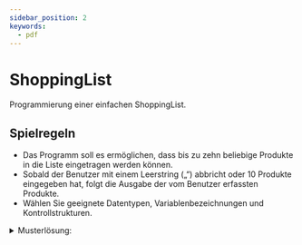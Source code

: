 ```yaml
---
sidebar_position: 2
keywords:
  - pdf
---
```


# ShoppingList

Programmierung einer einfachen ShoppingList.

## Spielregeln

- Das Programm soll es ermöglichen, dass bis zu zehn beliebige Produkte in die
  Liste eingetragen werden können.
- Sobald der Benutzer mit einem Leerstring („“) abbricht oder 10 Produkte
  eingegeben hat, folgt die Ausgabe der vom Benutzer erfassten Produkte.
- Wählen Sie geeignete Datentypen, Variablenbezeichnungen und
  Kontrollstrukturen.

<details>
<summary>Musterlösung:</summary>

```java title="ShoppingList.java"
import mytools.StdInput;

public class ShoppingList {

	public static void main(String[] args) {
		String[] shoppingList = new String[10];

		String thing = "";
		int count = 0;

		do {
			System.out.println("Please add an element to the shopping list or press ENTER to terminate");
			thing = StdInput.readString();
			shoppingList[count] = thing;
			count++;
		} while(!thing.equals("") && count < 10);

		int i = 0;

 		System.out.println("The contents of your shopping list");

		while(i < 10) {
			System.out.println(shoppingList[i]);
			i++;
		}
	}
}
```

</details>
